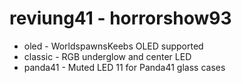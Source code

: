 # reviung41 - horrorshow93

* oled - WorldspawnsKeebs OLED supported
* classic - RGB underglow and center LED
* panda41 - Muted LED 11 for Panda41 glass cases
